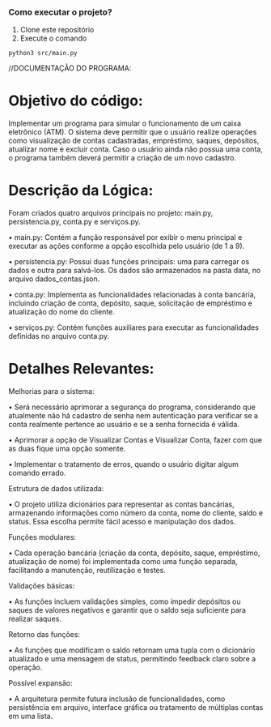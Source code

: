### Como executar o projeto?
1. Clone este repositório
2. Execute o comando
```
python3 src/main.py
```

//DOCUMENTAÇÃO DO PROGRAMA:

# Objetivo do código:
Implementar um programa para simular o funcionamento de um caixa eletrônico (ATM). O sistema deve permitir que o usuário realize operações como visualização de contas cadastradas, empréstimo, saques, depósitos, atualizar nome e excluir conta. Caso o usuário ainda não possua uma conta, o programa também deverá permitir a criação de um novo cadastro.

# Descrição da Lógica:
Foram criados quatro arquivos principais no projeto: main.py, persistencia.py, conta.py e serviços.py.

•	main.py: Contém a função responsável por exibir o menu principal e executar as ações conforme a opção escolhida pelo usuário (de 1 a 9).

•	persistencia.py: Possui duas funções principais: uma para carregar os dados e outra para salvá-los. Os dados são armazenados na pasta data, no arquivo dados_contas.json.

•	conta.py: Implementa as funcionalidades relacionadas à conta bancária, incluindo criação de conta, depósito, saque, solicitação de empréstimo e atualização do nome do cliente.

•	serviços.py: Contém funções auxiliares para executar as funcionalidades definidas no arquivo conta.py.

# Detalhes Relevantes:
Melhorias para o sistema:

•	Será necessário aprimorar a segurança do programa, considerando que atualmente não há cadastro de senha nem autenticação para verificar se a conta realmente pertence ao usuário e se a senha fornecida é válida. 

•	Aprimorar a opção de Visualizar Contas e Visualizar Conta, fazer com que as duas fique uma opção somente.

•	Implementar o tratamento de erros, quando o usuário digitar algum comando errado.

Estrutura de dados utilizada:

•	O projeto utiliza dicionários para representar as contas bancárias, armazenando informações como número da conta, nome do cliente, saldo e status. Essa escolha permite fácil acesso e manipulação dos dados.

Funções modulares:

•	Cada operação bancária (criação da conta, depósito, saque, empréstimo, atualização de nome) foi implementada como uma função separada, facilitando a manutenção, reutilização e testes.

Validações básicas:

•	As funções incluem validações simples, como impedir depósitos ou saques de valores negativos e garantir que o saldo seja suficiente para realizar saques.

Retorno das funções:

•	As funções que modificam o saldo retornam uma tupla com o dicionário atualizado e uma mensagem de status, permitindo feedback claro sobre a operação.

Possível expansão:

•	A arquitetura permite futura inclusão de funcionalidades, como persistência em arquivo, interface gráfica ou tratamento de múltiplas contas em uma lista.
